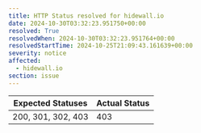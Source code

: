 ```yaml
---
title: HTTP Status resolved for hidewall.io
date: 2024-10-30T03:32:23.951750+00:00
resolved: True
resolvedWhen: 2024-10-30T03:32:23.951764+00:00
resolvedStartTime: 2024-10-25T21:09:43.161639+00:00
severity: notice
affected:
  - hidewall.io
section: issue
---
```


| Expected Statuses | Actual Status  |
|-------------------|----------------|
| 200, 301, 302, 403 | 403 |
